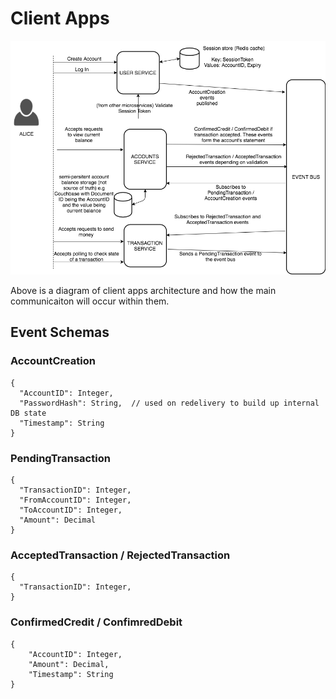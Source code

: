 # Client Apps

![Diagram](./ClientSide.png)

Above is a diagram of client apps architecture and how the main communicaiton will occur within them.


## Event Schemas

### AccountCreation

```
{
  "AccountID": Integer,
  "PasswordHash": String,  // used on redelivery to build up internal DB state
  "Timestamp": String
}
```

### PendingTransaction

```
{
  "TransactionID": Integer,
  "FromAccountID": Integer,
  "ToAccountID": Integer,
  "Amount": Decimal
}
```

### AcceptedTransaction / RejectedTransaction
```
{
  "TransactionID": Integer,
}
```

### ConfirmedCredit / ConfimredDebit
```
{
    "AccountID": Integer,
    "Amount": Decimal,
    "Timestamp": String
}
```
